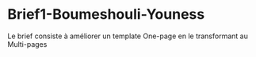 # Brief1-Boumeshouli-Youness
Le brief consiste à améliorer un template One-page en le transformant au Multi-pages 
